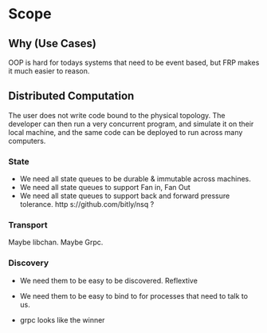 # Scope

## Why (Use Cases)

OOP is hard for todays systems that need to be event based, but FRP makes it much easier to reason.




## Distributed Computation

The user does not write code bound to the physical topology.
The developer can then run a very concurrent program, and simulate it on their local machine, and the same code can be deployed to run across many computers.

### State
- We need all state queues to be durable & immutable across machines.
- We need all state queues to support Fan in, Fan Out
- We need all state queues to support back and forward pressure tolerance.
http
s://github.com/bitly/nsq ?

### Transport
Maybe libchan.
Maybe Grpc.



### Discovery
- We need them to be easy to be discovered. Reflextive
- We need them to be easy to bind to for processes that need to talk to us.

- grpc looks like the winner
